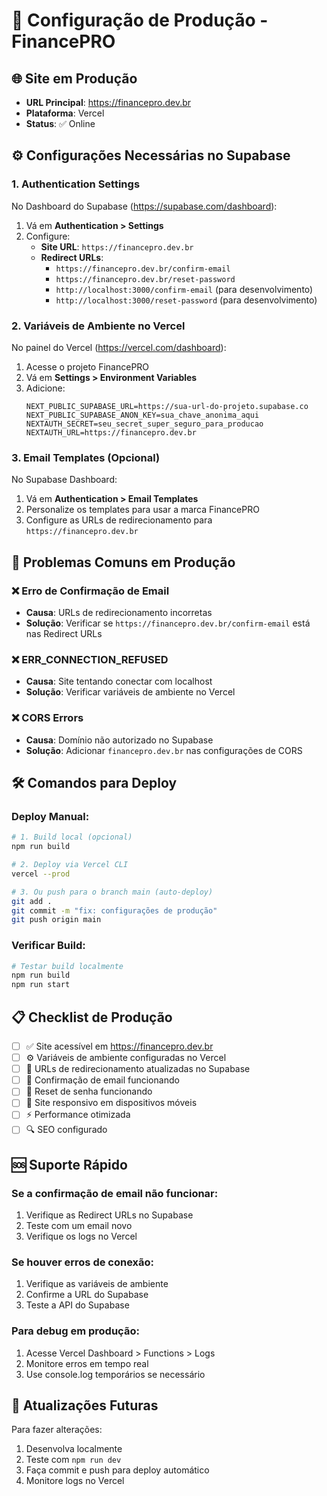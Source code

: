 # 🚀 Configuração de Produção - FinancePRO

## 🌐 Site em Produção
- **URL Principal**: https://financepro.dev.br
- **Plataforma**: Vercel
- **Status**: ✅ Online

## ⚙️ Configurações Necessárias no Supabase

### 1. **Authentication Settings**
No Dashboard do Supabase (https://supabase.com/dashboard):

1. Vá em **Authentication > Settings**
2. Configure:
   - **Site URL**: `https://financepro.dev.br`
   - **Redirect URLs**: 
     - `https://financepro.dev.br/confirm-email`
     - `https://financepro.dev.br/reset-password`
     - `http://localhost:3000/confirm-email` (para desenvolvimento)
     - `http://localhost:3000/reset-password` (para desenvolvimento)

### 2. **Variáveis de Ambiente no Vercel**
No painel do Vercel (https://vercel.com/dashboard):

1. Acesse o projeto FinancePRO
2. Vá em **Settings > Environment Variables**
3. Adicione:
   ```
   NEXT_PUBLIC_SUPABASE_URL=https://sua-url-do-projeto.supabase.co
   NEXT_PUBLIC_SUPABASE_ANON_KEY=sua_chave_anonima_aqui
   NEXTAUTH_SECRET=seu_secret_super_seguro_para_producao
   NEXTAUTH_URL=https://financepro.dev.br
   ```

### 3. **Email Templates (Opcional)**
No Supabase Dashboard:
1. Vá em **Authentication > Email Templates**
2. Personalize os templates para usar a marca FinancePRO
3. Configure as URLs de redirecionamento para `https://financepro.dev.br`

## 🔧 Problemas Comuns em Produção

### ❌ **Erro de Confirmação de Email**
- **Causa**: URLs de redirecionamento incorretas
- **Solução**: Verificar se `https://financepro.dev.br/confirm-email` está nas Redirect URLs

### ❌ **ERR_CONNECTION_REFUSED**
- **Causa**: Site tentando conectar com localhost
- **Solução**: Verificar variáveis de ambiente no Vercel

### ❌ **CORS Errors**
- **Causa**: Domínio não autorizado no Supabase
- **Solução**: Adicionar `financepro.dev.br` nas configurações de CORS

## 🛠️ Comandos para Deploy

### Deploy Manual:
```bash
# 1. Build local (opcional)
npm run build

# 2. Deploy via Vercel CLI
vercel --prod

# 3. Ou push para o branch main (auto-deploy)
git add .
git commit -m "fix: configurações de produção"
git push origin main
```

### Verificar Build:
```bash
# Testar build localmente
npm run build
npm run start
```

## 📋 Checklist de Produção

- [ ] ✅ Site acessível em https://financepro.dev.br
- [ ] ⚙️ Variáveis de ambiente configuradas no Vercel
- [ ] 🔗 URLs de redirecionamento atualizadas no Supabase
- [ ] 📧 Confirmação de email funcionando
- [ ] 🔐 Reset de senha funcionando
- [ ] 📱 Site responsivo em dispositivos móveis
- [ ] ⚡ Performance otimizada
- [ ] 🔍 SEO configurado

## 🆘 Suporte Rápido

### Se a confirmação de email não funcionar:
1. Verifique as Redirect URLs no Supabase
2. Teste com um email novo
3. Verifique os logs no Vercel

### Se houver erros de conexão:
1. Verifique as variáveis de ambiente
2. Confirme a URL do Supabase
3. Teste a API do Supabase

### Para debug em produção:
1. Acesse Vercel Dashboard > Functions > Logs
2. Monitore erros em tempo real
3. Use console.log temporários se necessário

## 🔄 Atualizações Futuras

Para fazer alterações:
1. Desenvolva localmente
2. Teste com `npm run dev`
3. Faça commit e push para deploy automático
4. Monitore logs no Vercel 